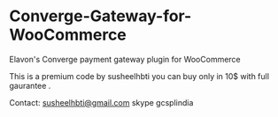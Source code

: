 # Converge-Gateway-for-WooCommerce
Elavon's Converge payment gateway plugin for WooCommerce

This is a premium code by susheelhbti you can buy only in 10$ with full gaurantee .


Contact: susheelhbti@gmail.com skype gcsplindia 
